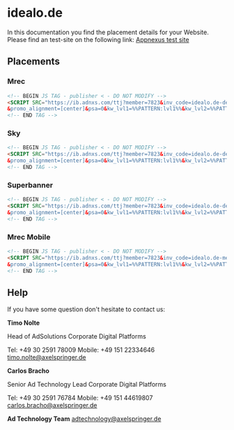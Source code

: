 # idealo.de

In this documentation you find the placement details for your Website.  Please find an test-site on the following link:    [Appnexus test site](https://www.idealo.de/preisvergleich/ProductCategory/23232.html)

## Placements

### Mrec

```html
<!-- BEGIN JS TAG - publisher < - DO NOT MODIFY -->
<SCRIPT SRC="https://ib.adnxs.com/ttj?member=7823&inv_code=idealo.de-desktop-rest-mrec&size=300x250&pubclickenc=%%CLICK_URL_ESC%%
&promo_alignment=[center]&psa=0&kw_lvl1=%%PATTERN:lvl1%%&kw_lvl2=%%PATTERN:lvl2%%&kw_lvl3=%%PATTERN:lvl3%%&kw_lvl4=%%PATTERN:lvl4%%&kw_lvl5=%%PATTERN:lvl5%%&kw_lvl6=%%PATTERN:lvl6%%&cb=%%CACHEBUSTER%%" TYPE="text/javascript"></SCRIPT>
<!-- END TAG -->
```

### Sky

```html
<!-- BEGIN JS TAG - publisher < - DO NOT MODIFY -->
<SCRIPT SRC="https://ib.adnxs.com/ttj?member=7823&inv_code=idealo.de-desktop-rest-sky&size=160x600&promo_sizes=120x600,300x600&pubclickenc=%%CLICK_URL_ESC%%
&promo_alignment=[center]&psa=0&kw_lvl1=%%PATTERN:lvl1%%&kw_lvl2=%%PATTERN:lvl2%%&kw_lvl3=%%PATTERN:lvl3%%&kw_lvl4=%%PATTERN:lvl4%%&kw_lvl5=%%PATTERN:lvl5%%&kw_lvl6=%%PATTERN:lvl6%%&cb=%%CACHEBUSTER%%" TYPE="text/javascript"></SCRIPT>
<!-- END TAG -->
```

### Superbanner

```html
<!-- BEGIN JS TAG - publisher < - DO NOT MODIFY -->
<SCRIPT SRC="https://ib.adnxs.com/ttj?member=7823&inv_code=idealo.de-desktop-rest-superbanner&size=728x90&pubclickenc=%%CLICK_URL_ESC%%
&promo_alignment=[center]&psa=0&kw_lvl1=%%PATTERN:lvl1%%&kw_lvl2=%%PATTERN:lvl2%%&kw_lvl3=%%PATTERN:lvl3%%&kw_lvl4=%%PATTERN:lvl4%%&kw_lvl5=%%PATTERN:lvl5%%&kw_lvl6=%%PATTERN:lvl6%%&cb=%%CACHEBUSTER%%" TYPE="text/javascript"></SCRIPT>
<!-- END TAG -->
```

### Mrec Mobile

```html
<!-- BEGIN JS TAG - publisher < - DO NOT MODIFY -->
<SCRIPT SRC="https://ib.adnxs.com/ttj?member=7823&inv_code=idealo.de-mew-rest-mrec&size=300x250&pubclickenc=%%CLICK_URL_ESC%%
&promo_alignment=[center]&psa=0&kw_lvl1=%%PATTERN:lvl1%%&kw_lvl2=%%PATTERN:lvl2%%&kw_lvl3=%%PATTERN:lvl3%%&kw_lvl4=%%PATTERN:lvl4%%&kw_lvl5=%%PATTERN:lvl5%%&kw_lvl6=%%PATTERN:lvl6%%&cb=%%CACHEBUSTER%%" TYPE="text/javascript"></SCRIPT>
<!-- END TAG -->
```

## Help

If you have some question don't hesitate to contact us:


__Timo Nolte__
 
  Head of AdSolutions
  Corporate Digital Platforms

  Tel: +49 30 2591 78009
  Mobile: +49 151 22334646 
  timo.nolte@axelspringer.de


__Carlos Bracho__
 
  Senior Ad Technology Lead 
  Corporate Digital Platforms
  
  Tel: +49 30 2591 76784
  Mobile: +49 151 44619807 
  carlos.bracho@axelspringer.de

__Ad Technology Team__
  adtechnology@axelspringer.de
  
